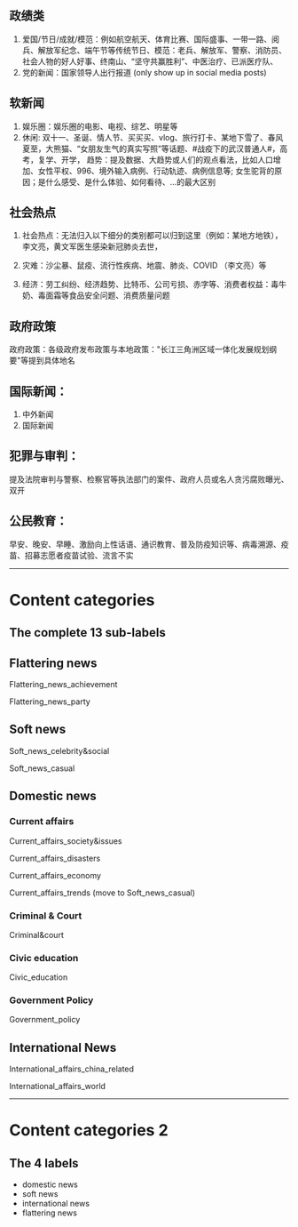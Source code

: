 ## 政绩类
1. 爱国/节日/成就/模范：例如航空航天、体育比赛、国际盛事、一带一路、阅兵、解放军纪念、端午节等传统节日、模范：老兵、解放军、警察、消防员、社会人物的好人好事、终南山、“坚守共赢胜利”、中医治疗、已派医疗队、
2. 党的新闻：国家领导人出行报道 (only show up in social media posts)


## 软新闻
1. 娱乐圈：娱乐圈的电影、电视、综艺、明星等
2. 休闲: 双十一、圣诞、情人节、买买买、vlog、旅行打卡、某地下雪了、春风夏至，大熊猫、“女朋友生气的真实写照”等话题、#战疫下的武汉普通人#，高考，复学、开学， 趋势：提及数据、大趋势或人们的观点看法，比如人口增加、女性平权、996、境外输入病例、行动轨迹、病例信息等; 女生驼背的原因；是什么感受、是什么体验、如何看待、...的最大区别


## 社会热点
1. 社会热点：无法归入以下细分的类别都可以归到这里（例如：某地方地铁），李文亮，黄文军医生感染新冠肺炎去世，

2. 灾难：沙尘暴、鼠疫、流行性疾病、地震、肺炎、COVID （李文亮）等
3. 经济：劳工纠纷、经济趋势、比特币、公司亏损、赤字等、消费者权益：毒牛奶、毒面霜等食品安全问题、消费质量问题



## 政府政策
政府政策：各级政府发布政策与本地政策："长江三角洲区域一体化发展规划纲要"等提到具体地名


## 国际新闻：
1. 中外新闻
2. 国际新闻


## 犯罪与审判：
提及法院审判与警察、检察官等执法部门的案件、政府人员或名人贪污腐败曝光、双开

## 公民教育：
早安、晚安、早睡、激励向上性话语、通识教育、普及防疫知识等、病毒溯源、疫苗、招募志愿者疫苗试验、流言不实

----------------------------------------------------------------------------------------------------------------------------------------------------------------------------

# Content categories

## The complete 13 sub-labels


## Flattering news
Flattering_news_achievement

Flattering_news_party


## Soft news
Soft_news_celebrity&social

Soft_news_casual

## Domestic news

### Current affairs
Current_affairs_society&issues

Current_affairs_disasters 

Current_affairs_economy 

Current_affairs_trends (move to Soft_news_casual)


### Criminal & Court

Criminal&court


### Civic education

Civic_education



### Government Policy

Government_policy


## International News
International_affairs_china_related

International_affairs_world



---------------------------------------------------------------------------------------------------------------------------------------------------

# Content categories 2

## The 4 labels

- domestic news
- soft news
- international news
- flattering news







